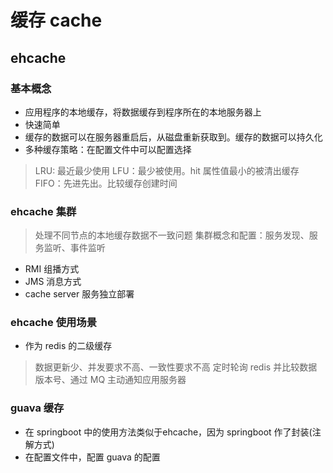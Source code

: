 # 缓存 cache
 
## ehcache
### 基本概念 
* 应用程序的本地缓存，将数据缓存到程序所在的本地服务器上
* 快速简单
* 缓存的数据可以在服务器重启后，从磁盘重新获取到。缓存的数据可以持久化
* 多种缓存策略：在配置文件中可以配置选择
> LRU: 最近最少使用
> LFU：最少被使用。hit 属性值最小的被清出缓存
> FIFO：先进先出。比较缓存创建时间

### ehcache 集群
> 处理不同节点的本地缓存数据不一致问题
> 集群概念和配置：服务发现、服务监听、事件监听
* RMI 组播方式
* JMS 消息方式
* cache server 服务独立部署 

### ehcache 使用场景
* 作为 redis 的二级缓存
> 数据更新少、并发要求不高、一致性要求不高
> 定时轮询 redis 并比较数据版本号、通过 MQ 主动通知应用服务器


### guava 缓存
* 在 springboot 中的使用方法类似于ehcache，因为 springboot 作了封装(注解方式)
* 在配置文件中，配置 guava 的配置
